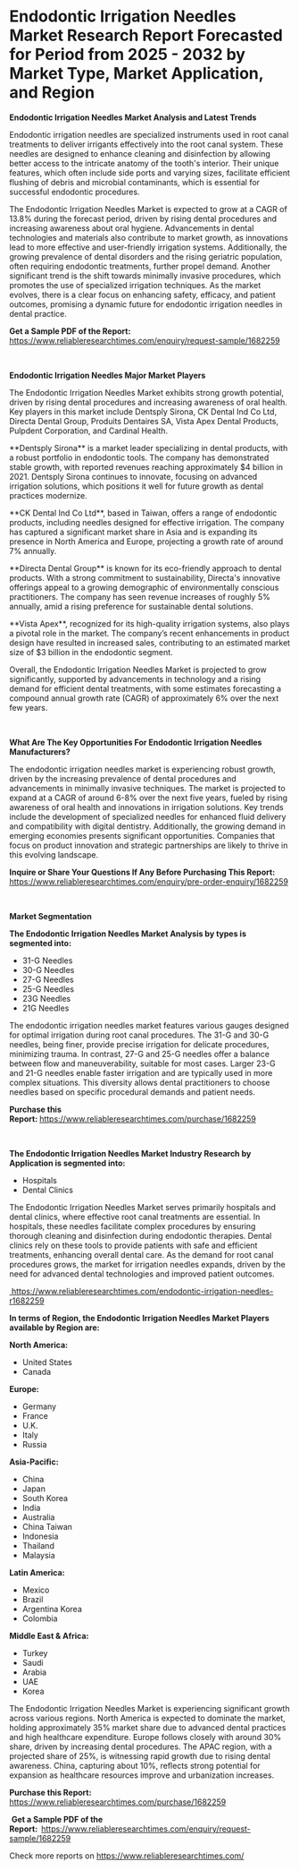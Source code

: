 <p><h1>Endodontic Irrigation Needles Market Research Report Forecasted for Period from 2025 -  2032 by Market Type, Market Application, and Region</h1></p><p><strong>Endodontic Irrigation Needles Market Analysis and Latest Trends</strong></p>
<p><p>Endodontic irrigation needles are specialized instruments used in root canal treatments to deliver irrigants effectively into the root canal system. These needles are designed to enhance cleaning and disinfection by allowing better access to the intricate anatomy of the tooth's interior. Their unique features, which often include side ports and varying sizes, facilitate efficient flushing of debris and microbial contaminants, which is essential for successful endodontic procedures.</p><p>The Endodontic Irrigation Needles Market is expected to grow at a CAGR of 13.8% during the forecast period, driven by rising dental procedures and increasing awareness about oral hygiene. Advancements in dental technologies and materials also contribute to market growth, as innovations lead to more effective and user-friendly irrigation systems. Additionally, the growing prevalence of dental disorders and the rising geriatric population, often requiring endodontic treatments, further propel demand. Another significant trend is the shift towards minimally invasive procedures, which promotes the use of specialized irrigation techniques. As the market evolves, there is a clear focus on enhancing safety, efficacy, and patient outcomes, promising a dynamic future for endodontic irrigation needles in dental practice.</p></p>
<p><strong>Get a Sample PDF of the Report:&nbsp;</strong> <a href="https://www.reliableresearchtimes.com/enquiry/request-sample/1682259?utm_campaign=2237&utm_medium=2&utm_source=Github&utm_content=ia&utm_term=24032025&utm_id=endodontic-irrigation-needles">https://www.reliableresearchtimes.com/enquiry/request-sample/1682259</a></p>
<p>&nbsp;</p>
<p><strong>Endodontic Irrigation Needles Major Market Players</strong></p>
<p><p>The Endodontic Irrigation Needles Market exhibits strong growth potential, driven by rising dental procedures and increasing awareness of oral health. Key players in this market include Dentsply Sirona, CK Dental Ind Co Ltd, Directa Dental Group, Produits Dentaires SA, Vista Apex Dental Products, Pulpdent Corporation, and Cardinal Health.</p><p>**Dentsply Sirona** is a market leader specializing in dental products, with a robust portfolio in endodontic tools. The company has demonstrated stable growth, with reported revenues reaching approximately $4 billion in 2021. Dentsply Sirona continues to innovate, focusing on advanced irrigation solutions, which positions it well for future growth as dental practices modernize.</p><p>**CK Dental Ind Co Ltd**, based in Taiwan, offers a range of endodontic products, including needles designed for effective irrigation. The company has captured a significant market share in Asia and is expanding its presence in North America and Europe, projecting a growth rate of around 7% annually.</p><p>**Directa Dental Group** is known for its eco-friendly approach to dental products. With a strong commitment to sustainability, Directa's innovative offerings appeal to a growing demographic of environmentally conscious practitioners. The company has seen revenue increases of roughly 5% annually, amid a rising preference for sustainable dental solutions.</p><p>**Vista Apex**, recognized for its high-quality irrigation systems, also plays a pivotal role in the market. The company’s recent enhancements in product design have resulted in increased sales, contributing to an estimated market size of $3 billion in the endodontic segment.</p><p>Overall, the Endodontic Irrigation Needles Market is projected to grow significantly, supported by advancements in technology and a rising demand for efficient dental treatments, with some estimates forecasting a compound annual growth rate (CAGR) of approximately 6% over the next few years.</p></p>
<p>&nbsp;</p>
<p><strong>What Are The Key Opportunities For Endodontic Irrigation Needles Manufacturers?</strong></p>
<p><p>The endodontic irrigation needles market is experiencing robust growth, driven by the increasing prevalence of dental procedures and advancements in minimally invasive techniques. The market is projected to expand at a CAGR of around 6-8% over the next five years, fueled by rising awareness of oral health and innovations in irrigation solutions. Key trends include the development of specialized needles for enhanced fluid delivery and compatibility with digital dentistry. Additionally, the growing demand in emerging economies presents significant opportunities. Companies that focus on product innovation and strategic partnerships are likely to thrive in this evolving landscape.</p></p>
<p><strong>Inquire or Share Your Questions If Any Before Purchasing This Report:</strong> <a href="https://www.reliableresearchtimes.com/enquiry/pre-order-enquiry/1682259?utm_campaign=2237&utm_medium=2&utm_source=Github&utm_content=ia&utm_term=24032025&utm_id=endodontic-irrigation-needles">https://www.reliableresearchtimes.com/enquiry/pre-order-enquiry/1682259</a></p>
<p>&nbsp;</p>
<p><strong>Market Segmentation</strong></p>
<p><strong>The Endodontic Irrigation Needles Market Analysis by types is segmented into:</strong></p>
<p><ul><li>31-G Needles</li><li>30-G Needles</li><li>27-G Needles</li><li>25-G Needles</li><li>23G Needles</li><li>21G Needles</li></ul></p>
<p><p>The endodontic irrigation needles market features various gauges designed for optimal irrigation during root canal procedures. The 31-G and 30-G needles, being finer, provide precise irrigation for delicate procedures, minimizing trauma. In contrast, 27-G and 25-G needles offer a balance between flow and maneuverability, suitable for most cases. Larger 23-G and 21-G needles enable faster irrigation and are typically used in more complex situations. This diversity allows dental practitioners to choose needles based on specific procedural demands and patient needs.</p></p>
<p><strong>Purchase this Report:&nbsp;</strong><a href="https://www.reliableresearchtimes.com/purchase/1682259?utm_campaign=2237&utm_medium=2&utm_source=Github&utm_content=ia&utm_term=24032025&utm_id=endodontic-irrigation-needles">https://www.reliableresearchtimes.com/purchase/1682259</a></p>
<p>&nbsp;</p>
<p><strong>The Endodontic Irrigation Needles Market Industry Research by Application is segmented into:</strong></p>
<p><ul><li>Hospitals</li><li>Dental Clinics</li></ul></p>
<p><p>The Endodontic Irrigation Needles Market serves primarily hospitals and dental clinics, where effective root canal treatments are essential. In hospitals, these needles facilitate complex procedures by ensuring thorough cleaning and disinfection during endodontic therapies. Dental clinics rely on these tools to provide patients with safe and efficient treatments, enhancing overall dental care. As the demand for root canal procedures grows, the market for irrigation needles expands, driven by the need for advanced dental technologies and improved patient outcomes.</p></p>
<p><a href="https://www.reliableresearchtimes.com/endodontic-irrigation-needles-r1682259?utm_campaign=2237&utm_medium=2&utm_source=Github&utm_content=ia&utm_term=24032025&utm_id=endodontic-irrigation-needles">&nbsp;https://www.reliableresearchtimes.com/endodontic-irrigation-needles-r1682259</a></p>
<p><strong>In terms of Region, the Endodontic Irrigation Needles Market Players available by Region are:</strong></p>
<p>
    <p> <strong> North America: </strong>
        <ul>
            <li>United States</li>
            <li>Canada</li>
        </ul>
        </p> 
    <p> <strong> Europe: </strong>
        <ul>
            <li>Germany</li>
            <li>France</li>
            <li>U.K.</li>
            <li>Italy</li>
            <li>Russia</li>
        </ul>
        </p> 
    <p> <strong> Asia-Pacific: </strong>
        <ul>
            <li>China</li>
            <li>Japan</li>
            <li>South Korea</li>
            <li>India</li>
            <li>Australia</li>
            <li>China Taiwan</li>
            <li>Indonesia</li>
            <li>Thailand</li>
            <li>Malaysia</li>
        </ul>
        </p> 
    <p> <strong> Latin America: </strong>
        <ul>
            <li>Mexico</li>
            <li>Brazil</li>
            <li>Argentina Korea</li>
            <li>Colombia</li>
        </ul>
        </p> 
    <p> <strong> Middle East & Africa: </strong>
        <ul>
            <li>Turkey</li>
            <li>Saudi</li>
            <li>Arabia</li>
            <li>UAE</li>
            <li>Korea</li>
        </ul>
    </p>
    </p>
<p><p>The Endodontic Irrigation Needles Market is experiencing significant growth across various regions. North America is expected to dominate the market, holding approximately 35% market share due to advanced dental practices and high healthcare expenditure. Europe follows closely with around 30% share, driven by increasing dental procedures. The APAC region, with a projected share of 25%, is witnessing rapid growth due to rising dental awareness. China, capturing about 10%, reflects strong potential for expansion as healthcare resources improve and urbanization increases.</p></p>
<p><strong>Purchase this Report: </strong><a href="https://www.reliableresearchtimes.com/purchase/1682259?utm_campaign=2237&utm_medium=2&utm_source=Github&utm_content=ia&utm_term=24032025&utm_id=endodontic-irrigation-needles">https://www.reliableresearchtimes.com/purchase/1682259</a></p>
<p>&nbsp;<strong>Get a Sample PDF of the Report:&nbsp;&nbsp;</strong><a href="https://www.reliableresearchtimes.com/enquiry/request-sample/1682259?utm_campaign=2237&utm_medium=2&utm_source=Github&utm_content=ia&utm_term=24032025&utm_id=endodontic-irrigation-needles">https://www.reliableresearchtimes.com/enquiry/request-sample/1682259</a></p>
<p><strong></strong></p>
<p>Check more reports on <a href="https://www.reliableresearchtimes.com/?utm_campaign=2237&utm_medium=2&utm_source=Github&utm_content=ia&utm_term=24032025&utm_id=endodontic-irrigation-needles">https://www.reliableresearchtimes.com/</a></p>
